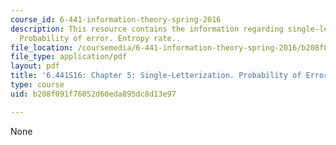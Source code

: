 ```yaml
---
course_id: 6-441-information-theory-spring-2016
description: This resource contains the information regarding single-letterization.
  Probability of error. Entropy rate..
file_location: /coursemedia/6-441-information-theory-spring-2016/b208f091f76052d60eda895dc8d13e97_MIT6_441S16_chapter_5.pdf
file_type: application/pdf
layout: pdf
title: '6.441S16: Chapter 5: Single-Letterization. Probability of Error. Entropy Rate.'
type: course
uid: b208f091f76052d60eda895dc8d13e97

---
```

None